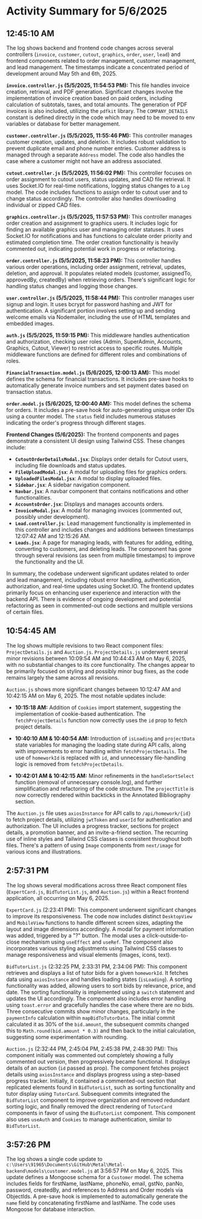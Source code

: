 # Activity Summary for 5/6/2025

## 12:45:10 AM
The log shows backend and frontend code changes across several controllers (`invoice`, `customer`, `cutout`, `graphics`, `order`, `user`, `lead`) and frontend components related to order management, customer management, and lead management.  The timestamps indicate a concentrated period of development around May 5th and 6th, 2025.

**`invoice.controller.js` (5/5/2025, 11:54:53 PM):** This file handles invoice creation, retrieval, and PDF generation.  Significant changes involve the implementation of invoice creation based on paid orders, including calculation of subtotals, taxes, and total amounts.  The generation of PDF invoices is also included, utilizing the `pdfkit` library. The `COMPANY_DETAILS` constant is defined directly in the code which may need to be moved to env variables or database for better management.

**`customer.controller.js` (5/5/2025, 11:55:46 PM):** This controller manages customer creation, updates, and deletion.  It includes robust validation to prevent duplicate email and phone number entries.  Customer address is managed through a separate `Address` model.  The code also handles the case where a customer might not have an address associated.

**`cutout.controller.js` (5/5/2025, 11:56:02 PM):** This controller focuses on order assignment to cutout users, status updates, and CAD file retrieval.  It uses Socket.IO for real-time notifications, logging status changes to a `Log` model. The code includes functions to assign order to cutout user and to change status accordingly.  The controller also handles downloading individual or zipped CAD files.

**`graphics.controller.js` (5/5/2025, 11:57:53 PM):**  This controller manages order creation and assignment to graphics users. It includes logic for finding an available graphics user and managing order statuses.  It uses Socket.IO for notifications and has functions to calculate order priority and estimated completion time. The order creation functionality is heavily commented out, indicating potential work in progress or refactoring.

**`order.controller.js` (5/5/2025, 11:58:23 PM):** This controller handles various order operations, including order assignment, retrieval, updates, deletion, and approval.  It populates related models (customer, assignedTo, approvedBy, createdBy) when retrieving orders.  There's significant logic for handling status changes and logging those changes.

**`user.controller.js` (5/5/2025, 11:58:44 PM):**  This controller manages user signup and login. It uses bcrypt for password hashing and JWT for authentication. A significant portion involves setting up and sending welcome emails via Nodemailer, including the use of HTML templates and embedded images.

**`auth.js` (5/5/2025, 11:59:15 PM):** This middleware handles authentication and authorization, checking user roles (Admin, SuperAdmin, Accounts, Graphics, Cutout, Viewer) to restrict access to specific routes.  Multiple middleware functions are defined for different roles and combinations of roles.

**`FinancialTransaction.model.js` (5/6/2025, 12:00:13 AM):** This model defines the schema for financial transactions.  It includes pre-save hooks to automatically generate invoice numbers and set payment dates based on transaction status.

**`order.model.js` (5/6/2025, 12:00:40 AM):** This model defines the schema for orders. It includes a pre-save hook for auto-generating unique order IDs using a counter model.  The `status` field includes numerous statuses indicating the order's progress through different stages.

**Frontend Changes (5/6/2025):**  The frontend components and pages demonstrate a consistent UI design using Tailwind CSS.  These changes include:

*   **`CutoutOrderDetailsModal.jsx`**:  Displays order details for Cutout users, including file downloads and status updates.
*   **`FileUploadModal.jsx`**: A modal for uploading files for graphics orders.
*   **`UploadedFilesModal.jsx`**:  A modal to display uploaded files.
*   **`Sidebar.jsx`**: A sidebar navigation component.
*   **`Navbar.jsx`**: A navbar component that contains notifications and other functionalities.
*   **`AccountsOrder.jsx`**: Displays and manages accounts orders.
*   **`InvoiceModal.jsx`**:  A modal for managing invoices (commented out, possibly under development).
*   **`Lead.controller.js`**: Lead management functionality is implemented in this controller and includes changes and additions between timestamps 12:07:42 AM and 12:15:26 AM.
*   **`Leads.jsx`**: A page for managing leads, with features for adding, editing, converting to customers, and deleting leads. The component has gone through several revisions (as seen from multiple timestamps) to improve the functionality and the UI.


In summary, the codebase underwent significant updates related to order and lead management, including robust error handling, authentication, authorization, and real-time updates using Socket.IO. The frontend updates primarily focus on enhancing user experience and interaction with the backend API.  There is evidence of ongoing development and potential refactoring as seen in commented-out code sections and multiple versions of certain files.


## 10:54:45 AM
The log shows multiple revisions to two React component files: `ProjectDetails.js` and `Auction.js`.  `ProjectDetails.js` underwent several minor revisions between 10:09:54 AM and 10:44:43 AM on May 6, 2025, with no substantial changes to its core functionality. The changes appear to be primarily focused on styling and possibly minor bug fixes, as the code remains largely the same across all revisions.


`Auction.js` shows more significant changes between 10:12:47 AM and 10:42:15 AM on May 6, 2025.  The most notable updates include:

* **10:15:18 AM:** Addition of `Cookies` import statement, suggesting the implementation of cookie-based authentication.  The `fetchProjectDetails` function now correctly uses the `id` prop to fetch project details.

* **10:40:10 AM & 10:40:54 AM:** Introduction of `isLoading` and `projectData` state variables for managing the loading state during API calls, along with improvements to error handling within `fetchProjectDetails`.  The use of `homeworkId` is replaced with `id`, and unnecessary file-handling logic is removed from `fetchProjectDetails`.

* **10:42:01 AM & 10:42:15 AM:** Minor refinements in the `handleSortSelect` function (removal of unnecessary console.log), and further simplification and refactoring of the code structure. The `projectTitle` is now correctly rendered within backticks in the Annotated Bibliography section.


The `Auction.js` file uses `axiosInstance` for API calls to `/api/homework/{id}` to fetch project details, utilizing `jwtToken` and `userId` for authentication and authorization.  The UI includes a progress tracker, sections for project details, a promotion banner, and an invite-a-friend section.  The recurring use of inline styles and Tailwind CSS classes is consistent throughout both files.  There's a pattern of using `Image` components from `next/image` for various icons and illustrations.


## 2:57:31 PM
The log shows several modifications across three React component files (`ExpertCard.js`, `BidTutorList.js`, and `Auction.js`) within a React frontend application, all occurring on May 6, 2025.

`ExpertCard.js` (2:23:41 PM): This component underwent significant changes to improve its responsiveness.  The code now includes distinct `DesktopView` and `MobileView` functions to handle different screen sizes, adapting the layout and image dimensions accordingly.  A modal for payment information was added, triggered by a "?" button. The modal uses a click-outside-to-close mechanism using `useEffect` and `useRef`.  The component also incorporates various styling adjustments using Tailwind CSS classes to manage responsiveness and visual elements (images, icons, text).

`BidTutorList.js` (2:32:25 PM, 2:33:31 PM, 2:34:06 PM): This component retrieves and displays a list of tutor bids for a given `homeworkId`.  It fetches data using `axiosInstance` and handles loading states (`isLoading`).  A sorting functionality was added, allowing users to sort bids by relevance, price, and date. The sorting functionality is implemented using a `switch` statement and  updates the UI accordingly.  The component also includes error handling using `toast.error` and gracefully handles the case where there are no bids. Three consecutive commits show minor changes, particularly in the `paymentInfo` calculation within `mapBidToTutorData`. The initial commit calculated it as 30% of the `bid.amount`, the subsequent commits changed this to `Math.round(bid.amount * 0.3)` and then back to the initial calculation, suggesting some experimentation with rounding.


`Auction.js` (2:32:44 PM, 2:45:04 PM, 2:45:38 PM, 2:48:30 PM): This component initially was commented out completely showing a fully commented out version, then progressively became functional.  It displays details of an auction (`id` passed as prop).  The component fetches project details using `axiosInstance` and displays progress using a step-based progress tracker.  Initially, it contained a commented-out section that replicated elements found in `BidTutorList`, such as sorting functionality and tutor display using `TutorCard`.  Subsequent commits integrated the `BidTutorList` component to improve organization and removed redundant sorting logic,  and finally removed the direct rendering of `TutorCard` components in favor of using the `BidTutorList` component.  This component also uses `useAuth` and `Cookies` to manage authentication, similar to `BidTutorList`.


## 3:57:26 PM
The log shows a single code update to `c:\Users\91965\Documents\GitHub\Metal\Metal-backend\models\customer.model.js` at 3:56:57 PM on May 6, 2025.  This update defines a Mongoose schema for a `Customer` model.  The schema includes fields for firstName, lastName, phoneNo, email, gstNo, panNo, password, createdBy, and references to Address and Order models via ObjectIds.  A pre-save hook is implemented to automatically generate the `name` field by concatenating firstName and lastName.  The code uses Mongoose for database interaction.
